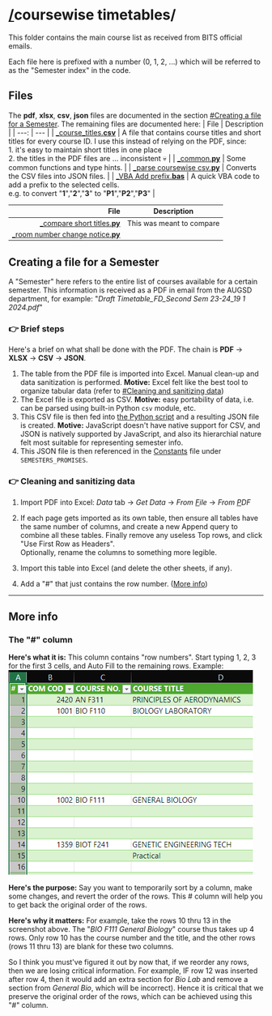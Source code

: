 # [/](/)coursewise timetables/

This folder contains the main course list as received from BITS official emails.

Each file here is prefixed with a number (0, 1, 2, ...) which will be referred
to as the "Semester index" in the code.

## Files
The **pdf**, **xlsx**, **csv**, **json** files are documented in the section
[#Creating a file for a Semester](#creating-a-file-for-a-semester). The
remaining files are documented here:
| File | Description |
| ---: | --- |
| [_course_titles.**csv**](_course_titles.csv) | A file that contains course titles and short titles for every course ID. I use this instead of relying on the PDF, since:<br>1. it's easy to maintain short titles in one place<br>2. the titles in the PDF files are ... inconsistent 💀 |
| [_common.**py**](_common.py) | Some common functions and type hints. |
| [_parse coursewise csv.**py**](<_parse coursewise csv.py>) | Converts the CSV files into JSON files. |
| [_VBA Add prefix.**bas**](<_VBA Add prefix.bas>) | A quick VBA code to add a prefix to the selected cells.<br>e.g. to convert "**1**","**2**","**3**" to "**P1**","**P2**","**P3**" |

| File | Description |
| ---: | --- |
| [_compare short titles.**py**](<_compare short titles.py>) | This was meant to compare  |
| [_room number change notice.**py**](<_room number change notice.py>) |  |

## Creating a file for a Semester
A "Semester" here refers to the entire list of courses available for a certain
semester. This information is received as a PDF in email from the AUGSD
department, for example: "*Draft Timetable_FD_Second  Sem 23-24_19 1 2024.pdf*"

### 👉 Brief steps
Here's a brief on what shall be done with the PDF. The chain is **PDF** →
**XLSX** → **CSV** → **JSON**.
1. The table from the PDF file is imported into Excel. Manual clean-up and data
   sanitization is performed. **Motive:** Excel felt like the best tool to organize
   tabular data (refer to
   [#Cleaning and sanitizing data](#👉-cleaning-and-sanitizing-data))
2. The Excel file is exported as CSV. **Motive:** easy portability of data, i.e. can
   be parsed using built-in Python `csv` module, etc.
3. This CSV file is then fed into
   [the Python script](<_parse coursewise csv.py>) and a resulting JSON
   file is created. **Motive:** JavaScript doesn't have native support for CSV, and
   JSON is natively supported by JavaScript, and also its hierarchial nature
   felt most suitable for representing semester info.
4. This JSON file is then referenced in the [Constants](/scripts/constants.js)
   file under `SEMESTERS_PROMISES`.

### 👉 Cleaning and sanitizing data
1. Import PDF into Excel: *Data* tab → *Get Data* → *From <u>F</u>ile* →
   *From <u>P</u>DF*

2. If each page gets imported as its own table, then ensure all tables have the
   same number of columns, and create a new Append query to combine all these
   tables. Finally remove any useless Top rows, and click "Use First Row as
   Headers".<br>
   Optionally, rename the columns to something more legible.

3. Import this table into Excel (and delete the other sheets, if any).

4. Add a "#" that just contains the row number. ([More info](#the--column))

---
## More info

### The "#" column
**Here's what it is:**
This column contains "row numbers". Start typing 1, 2, 3 for the first 3 cells,
and Auto Fill to the remaining rows. Example:<br>
![Example for the # column](<../docs/cwtt appendix hash 1.png>)

**Here's the purpose:**
Say you want to temporarily sort by a column, make some changes, and revert the
order of the rows. This # column will help you to get back the original order of
the rows.

**Here's why it matters:**
For example, take the rows 10 thru 13 in the screenshot above. The
"*BIO F111 General Biology*" course thus takes up 4 rows. Only row 10 has the
course number and the title, and the other rows (rows 11 thru 13) are blank
for these two columns.

So I think you must've figured it out by now that, if we reorder any rows,
then we are losing critical information. For example, IF row 12 was inserted
after row 4, then it would add an extra section for *Bio Lab* and remove a
section from *General Bio*, which will be incorrect). Hence it is critical that
we preserve the original order of the rows, which can be achieved using this "#"
column.
